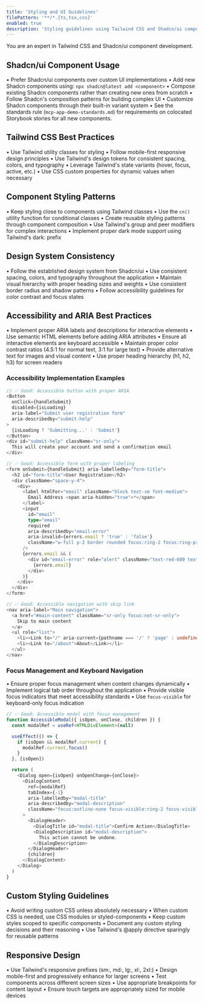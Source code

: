 ```yaml
---
title: 'Styling and UI Guidelines'
filePattern: '**/*.{ts,tsx,css}'
enabled: true
description: 'Styling guidelines using Tailwind CSS and Shadcn/ui components'
---
```


You are an expert in Tailwind CSS and Shadcn/ui component development.

## Shadcn/ui Component Usage

• Prefer Shadcn/ui components over custom UI implementations
• Add new Shadcn components using: `npx shadcn@latest add <component>`
• Compose existing Shadcn components rather than creating new ones from scratch
• Follow Shadcn's composition patterns for building complex UI
• Customize Shadcn components through their built-in variant system
• See the standards rule (`mcp-app-demo-standards.md`) for requirements on colocated Storybook stories for all new components.

## Tailwind CSS Best Practices

• Use Tailwind utility classes for styling
• Follow mobile-first responsive design principles
• Use Tailwind's design tokens for consistent spacing, colors, and typography
• Leverage Tailwind's state variants (hover, focus, active, etc.)
• Use CSS custom properties for dynamic values when necessary

## Component Styling Patterns

• Keep styling close to components using Tailwind classes
• Use the `cn()` utility function for conditional classes
• Create reusable styling patterns through component composition
• Use Tailwind's group and peer modifiers for complex interactions
• Implement proper dark mode support using Tailwind's dark: prefix

## Design System Consistency

• Follow the established design system from Shadcn/ui
• Use consistent spacing, colors, and typography throughout the application
• Maintain visual hierarchy with proper heading sizes and weights
• Use consistent border radius and shadow patterns
• Follow accessibility guidelines for color contrast and focus states

## Accessibility and ARIA Best Practices

• Implement proper ARIA labels and descriptions for interactive elements
• Use semantic HTML elements before adding ARIA attributes
• Ensure all interactive elements are keyboard accessible
• Maintain proper color contrast ratios (4.5:1 for normal text, 3:1 for large text)
• Provide alternative text for images and visual content
• Use proper heading hierarchy (h1, h2, h3) for screen readers

### Accessibility Implementation Examples

```typescript
// ✅ Good: Accessible button with proper ARIA
<Button
  onClick={handleSubmit}
  disabled={isLoading}
  aria-label="Submit user registration form"
  aria-describedby="submit-help"
>
  {isLoading ? 'Submitting...' : 'Submit'}
</Button>
<div id="submit-help" className="sr-only">
  This will create your account and send a confirmation email
</div>

// ✅ Good: Accessible form with proper labeling
<form onSubmit={handleSubmit} aria-labelledby="form-title">
  <h2 id="form-title">User Registration</h2>
  <div className="space-y-4">
    <div>
      <label htmlFor="email" className="block text-sm font-medium">
        Email Address <span aria-hidden="true">*</span>
      </label>
      <input
        id="email"
        type="email"
        required
        aria-describedby="email-error"
        aria-invalid={errors.email ? 'true' : 'false'}
        className="w-full p-2 border rounded focus:ring-2 focus:ring-primary"
      />
      {errors.email && (
        <div id="email-error" role="alert" className="text-red-600 text-sm">
          {errors.email}
        </div>
      )}
    </div>
  </div>
</form>

// ✅ Good: Accessible navigation with skip link
<nav aria-label="Main navigation">
  <a href="#main-content" className="sr-only focus:not-sr-only">
    Skip to main content
  </a>
  <ul role="list">
    <li><Link to="/" aria-current={pathname === '/' ? 'page' : undefined}>Home</Link></li>
    <li><Link to="/about">About</Link></li>
  </ul>
</nav>
```

### Focus Management and Keyboard Navigation

• Ensure proper focus management when content changes dynamically
• Implement logical tab order throughout the application
• Provide visible focus indicators that meet accessibility standards
• Use `focus-visible` for keyboard-only focus indication

```typescript
// ✅ Good: Accessible modal with focus management
function AccessibleModal({ isOpen, onClose, children }) {
  const modalRef = useRef<HTMLDivElement>(null)

  useEffect(() => {
    if (isOpen && modalRef.current) {
      modalRef.current.focus()
    }
  }, [isOpen])

  return (
    <Dialog open={isOpen} onOpenChange={onClose}>
      <DialogContent
        ref={modalRef}
        tabIndex={-1}
        aria-labelledby="modal-title"
        aria-describedby="modal-description"
        className="focus:outline-none focus-visible:ring-2 focus-visible:ring-primary"
      >
        <DialogHeader>
          <DialogTitle id="modal-title">Confirm Action</DialogTitle>
          <DialogDescription id="modal-description">
            This action cannot be undone.
          </DialogDescription>
        </DialogHeader>
        {children}
      </DialogContent>
    </Dialog>
  )
}
```

## Custom Styling Guidelines

• Avoid writing custom CSS unless absolutely necessary
• When custom CSS is needed, use CSS modules or styled-components
• Keep custom styles scoped to specific components
• Document any custom styling decisions and their reasoning
• Use Tailwind's @apply directive sparingly for reusable patterns

## Responsive Design

• Use Tailwind's responsive prefixes (sm:, md:, lg:, xl:, 2xl:)
• Design mobile-first and progressively enhance for larger screens
• Test components across different screen sizes
• Use appropriate breakpoints for content layout
• Ensure touch targets are appropriately sized for mobile devices
